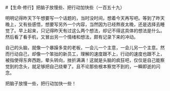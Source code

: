 #【生命⋅修行】把脑子放慢些、把行动加快些（一百五十九）

明明记得昨天下午想要写一个话题的，当时没时间，想着今天再写吧。等到了昨天晚上，又有些感悟，想要写另外一个内容，当然因为已经熬夜太晚，还是选择去睡觉了。早上起来，只记得昨天有过这么两个想法，却记不得这具体的想法是什么。然后看了看手机，又冒出另一个情绪和想法，颇有记录下来的冲动。

自己的头脑，就像一个暴躁多变的老板，一会儿一个主意，一会儿另一个主意。然而行动自己，却像一个笨拙的新员工，理解的速度跟不上，行动的速度也跟不上，被指使得东奔西跑，晕头转向，挫折满满！这就是头脑的疯狂吧，仅仅是自己能察觉到的念头，就足够把自己绕晕了。且不论那些根本察觉不到的，一瞬即逝的闪念。

把脑子放慢一些，把行动加快一些！
